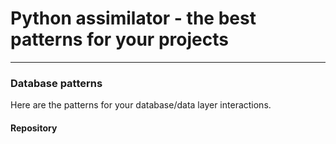# Python assimilator - the best patterns for your projects


---------------------
### Database patterns
Here are the patterns for your database/data layer interactions.

#### Repository
